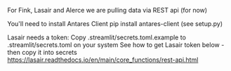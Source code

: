 For Fink, Lasair and Alerce we are pulling data via REST api (for now)

You'll need to install Antares Client
pip install antares-client 
(see setup.py)

Lasair needs a token:
Copy .streamlit/secrets.toml.example to .streamlit/secrets.toml on your system
See how to get Lasair token below - then copy it into secrets
https://lasair.readthedocs.io/en/main/core_functions/rest-api.html
